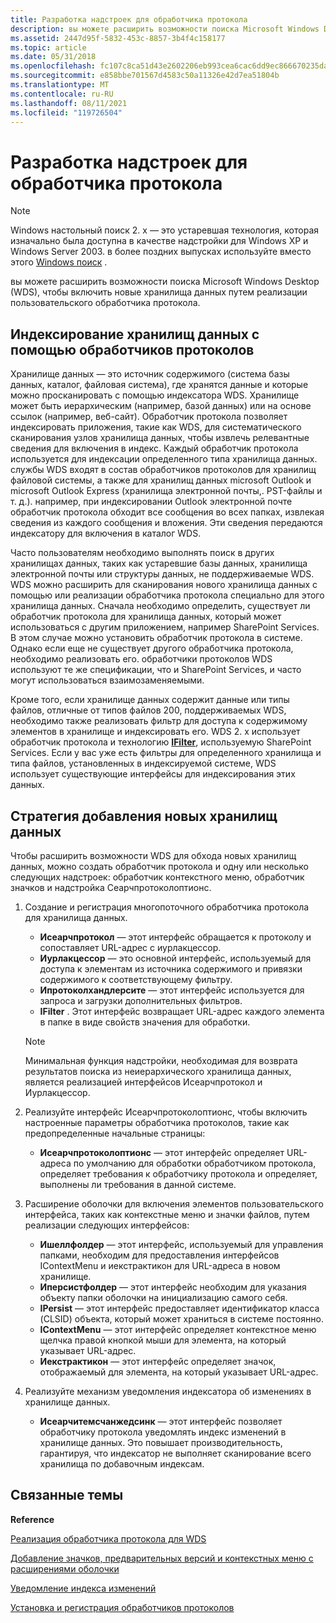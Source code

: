 ```yaml
---
title: Разработка надстроек для обработчика протокола
description: вы можете расширить возможности поиска Microsoft Windows Desktop (WDS), чтобы включить новые хранилища данных путем реализации пользовательского обработчика протокола.
ms.assetid: 2447d95f-5832-453c-8857-3b4f4c158177
ms.topic: article
ms.date: 05/31/2018
ms.openlocfilehash: fc107c8ca51d43e2602206eb993cea6cac6dd9ec866670235daf7fb81452f5e6
ms.sourcegitcommit: e858bbe701567d4583c50a11326e42d7ea51804b
ms.translationtype: MT
ms.contentlocale: ru-RU
ms.lasthandoff: 08/11/2021
ms.locfileid: "119726504"
---
```

# <a name="developing-protocol-handler-add-ins"></a>Разработка надстроек для обработчика протокола

> [!NOTE]
> Windows настольный поиск 2. x — это устаревшая технология, которая изначально была доступна в качестве надстройки для Windows XP и Windows Server 2003. в более поздних выпусках используйте вместо этого [Windows поиск](../search/-search-3x-wds-overview.md) .

вы можете расширить возможности поиска Microsoft Windows Desktop (WDS), чтобы включить новые хранилища данных путем реализации пользовательского обработчика протокола.

## <a name="indexing-data-stores-with-protocol-handlers"></a>Индексирование хранилищ данных с помощью обработчиков протоколов

Хранилище данных — это источник содержимого (система базы данных, каталог, файловая система), где хранятся данные и которые можно просканировать с помощью индексатора WDS. Хранилище может быть иерархическим (например, базой данных) или на основе ссылок (например, веб-сайт). Обработчик протокола позволяет индексировать приложения, такие как WDS, для систематического сканирования узлов хранилища данных, чтобы извлечь релевантные сведения для включения в индекс. Каждый обработчик протокола используется для индексации определенного типа хранилища данных. службы WDS входят в состав обработчиков протоколов для хранилищ файловой системы, а также для хранилищ данных microsoft Outlook и microsoft Outlook Express (хранилища электронной почты,. PST-файлы и т. д.). например, при индексировании Outlook электронной почте обработчик протокола обходит все сообщения во всех папках, извлекая сведения из каждого сообщения и вложения. Эти сведения передаются индексатору для включения в каталог WDS.

Часто пользователям необходимо выполнять поиск в других хранилищах данных, таких как устаревшие базы данных, хранилища электронной почты или структуры данных, не поддерживаемые WDS. WDS можно расширить для сканирования нового хранилища данных с помощью или реализации обработчика протокола специально для этого хранилища данных. Сначала необходимо определить, существует ли обработчик протокола для хранилища данных, который может использоваться с другим приложением, например SharePoint Services. В этом случае можно установить обработчик протокола в системе. Однако если еще не существует другого обработчика протокола, необходимо реализовать его. обработчики протоколов WDS используют те же спецификации, что и SharePoint Services, и часто могут использоваться взаимозаменяемыми.

Кроме того, если хранилище данных содержит данные или типы файлов, отличные от типов файлов 200, поддерживаемых WDS, необходимо также реализовать фильтр для доступа к содержимому элементов в хранилище и индексировать его. WDS 2. x использует обработчик протокола и технологию [**IFilter**](/windows/desktop/api/filter/nn-filter-ifilter), используемую SharePoint Services. Если у вас уже есть фильтры для определенного хранилища и типа файлов, установленных в индексируемой системе, WDS использует существующие интерфейсы для индексирования этих данных.

 

## <a name="roadmap-to-adding-new-data-stores"></a>Стратегия добавления новых хранилищ данных

Чтобы расширить возможности WDS для обхода новых хранилищ данных, можно создать обработчик протокола и одну или несколько следующих надстроек: обработчик контекстного меню, обработчик значков и надстройка Сеарчпротоколоптионс.

1.  Создание и регистрация многопоточного обработчика протокола для хранилища данных.
    -   **Исеарчпротокол** — этот интерфейс обращается к протоколу и сопоставляет URL-адрес с иурлакцессор.
    -   **Иурлакцессор** — это основной интерфейс, используемый для доступа к элементам из источника содержимого и привязки содержимого к соответствующему фильтру.
    -   **Ипротоколхандлерсите** — этот интерфейс используется для запроса и загрузки дополнительных фильтров.
    -   **IFilter** . Этот интерфейс возвращает URL-адрес каждого элемента в папке в виде свойств значения для обработки.

    > [!Note]
    >
    > Минимальная функция надстройки, необходимая для возврата результатов поиска из неиерархического хранилища данных, является реализацией интерфейсов Исеарчпротокол и Иурлакцессор.

     

2.  Реализуйте интерфейс Исеарчпротоколоптионс, чтобы включить настроенные параметры обработчика протоколов, такие как предопределенные начальные страницы:
    -   **Исеарчпротоколоптионс** — этот интерфейс определяет URL-адреса по умолчанию для обработки обработчиком протокола, определяет требования к обработчику протокола и определяет, выполнены ли требования в данной системе.
3.  Расширение оболочки для включения элементов пользовательского интерфейса, таких как контекстные меню и значки файлов, путем реализации следующих интерфейсов:
    -   **Ишеллфолдер** — этот интерфейс, используемый для управления папками, необходим для предоставления интерфейсов IContextMenu и иекстрактикон для URL-адреса в новом хранилище.
    -   **Иперсистфолдер** — этот интерфейс необходим для указания объекту папки оболочки на инициализацию самого себя.
    -   **IPersist** — этот интерфейс предоставляет идентификатор класса (CLSID) объекта, который может храниться в системе постоянно.
    -   **IContextMenu** — этот интерфейс определяет контекстное меню щелчка правой кнопкой мыши для элемента, на который указывает URL-адрес.
    -   **Иекстрактикон** — этот интерфейс определяет значок, отображаемый для элемента, на который указывает URL-адрес.
4.  Реализуйте механизм уведомления индексатора об изменениях в хранилище данных.
    -   **Исеарчитемсчанжедсинк** — этот интерфейс позволяет обработчику протокола уведомлять индекс изменений в хранилище данных. Это повышает производительность, гарантируя, что индексатор не выполняет сканирование всего хранилища по добавочным индексам.

## <a name="related-topics"></a>Связанные темы

<dl> <dt>

**Reference**
</dt> <dt>

[Реализация обработчика протокола для WDS](-search-2x-wds-phimplementing.md)
</dt> <dt>

[Добавление значков, предварительных версий и контекстных меню с расширениями оболочки](-search-2x-wds-ph-ui-extensions.md)
</dt> <dt>

[Уведомление индекса изменений](-search-2x-wds-notifyingofchanges.md)
</dt> <dt>

[Установка и регистрация обработчиков протоколов](-search-2x-wds-ph-install-registration.md)
</dt> </dl>

 

 